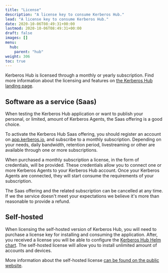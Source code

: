 ```yaml
---
title: "License"
description: "A license key to consume Kerberos Hub."
lead: "A license key to consume Kerberos Hub."
date: 2020-10-06T08:49:31+00:00
lastmod: 2020-10-06T08:49:31+00:00
draft: false
images: []
menu:
  hub:
    parent: "hub"
weight: 306
toc: true
---
```


Kerberos Hub is licensed through a monthly or yearly subscription. Find more information about the licensing and features on [the Kerberos Hub landing page](https://kerberos.io/product/hub). 

## Software as a service (Saas)

When testing the Kerberos Hub application or want to publish your personal, or limited, amount of Kerberos Agents, the Saas offering is a good choice.

To activate the Kerberos Hub Saas offering, you should register an account on [app.kerberos.io](https://app.kerberos.io), and subscribe to a monthly subscription. Depending on your needs, daily bandwidth, retention period, livestreaming or other are available through one or more subscriptions.

When purchased a monthly subscription a license, in the form of credentials, will be provided. These credentials allow you to connect one or more Kerberos Agents to your Kerberos Hub account. Once your Kerberos Agents are connected, they will start consume the requirements of your subscription.

The Saas offering and the related subscription can be cancelled at any time. If we the service doesn't meet your expectations we believe it's more than reasonable to provide a refund.

## Self-hosted

When licensing the self-hosted version of Kerberos Hub, you will need to purchase a license key for installing and consuming the application. After, you received a license you will be able to configure the [Kerberos Hub Helm chart](https://github.com/kerberos-io/hub/blob/master/values.yaml#L6). The self-hosted license will allow you to install unlimited amount of accounts and devices. 

More information about the self-hosted license [can be found on the public website](https://kerberos.io/product/hub).
